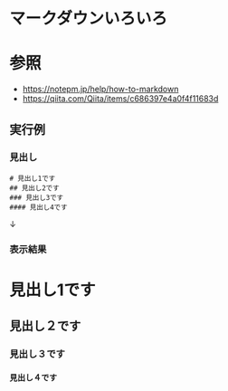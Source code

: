 # マークダウンいろいろ

# 参照
- https://notepm.jp/help/how-to-markdown
- https://qiita.com/Qiita/items/c686397e4a0f4f11683d


## 実行例

### 見出し
```
# 見出し1です
## 見出し2です
### 見出し3です
#### 見出し4です
```
↓
### 表示結果
# 見出し1です
## 見出し２です
### 見出し３です
#### 見出し４です
